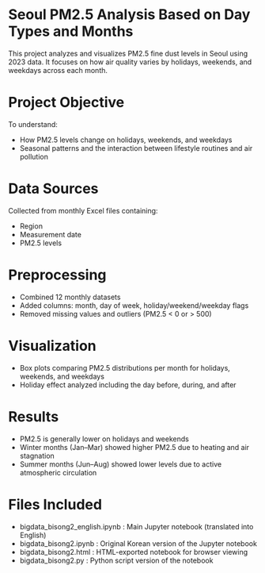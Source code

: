 # Seoul PM2.5 Analysis Based on Day Types and Months

This project analyzes and visualizes PM2.5 fine dust levels in Seoul using 2023 data. It focuses on how air quality varies by holidays, weekends, and weekdays across each month.

# Project Objective

To understand:
- How PM2.5 levels change on holidays, weekends, and weekdays
- Seasonal patterns and the interaction between lifestyle routines and air pollution

# Data Sources

Collected from monthly Excel files containing:
- Region
- Measurement date
- PM2.5 levels

# Preprocessing

- Combined 12 monthly datasets
- Added columns: month, day of week, holiday/weekend/weekday flags
- Removed missing values and outliers (PM2.5 < 0 or > 500)

# Visualization

- Box plots comparing PM2.5 distributions per month for holidays, weekends, and weekdays
- Holiday effect analyzed including the day before, during, and after

# Results

- PM2.5 is generally lower on holidays and weekends
- Winter months (Jan–Mar) showed higher PM2.5 due to heating and air stagnation
- Summer months (Jun–Aug) showed lower levels due to active atmospheric circulation

# Files Included

- bigdata_bisong2_english.ipynb : Main Jupyter notebook (translated into English)
- bigdata_bisong2.ipynb : Original Korean version of the Jupyter notebook
- bigdata_bisong2.html : HTML-exported notebook for browser viewing
- bigdata_bisong2.py : Python script version of the notebook
